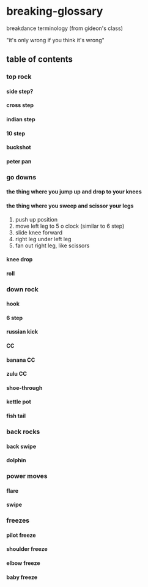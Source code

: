 # breaking-glossary

breakdance terminology (from gideon's class)

"it's only wrong if you think it's wrong"

## table of contents

### top rock

#### side step?

#### cross step

#### indian step

#### 10 step

#### buckshot

#### peter pan

### go downs

#### the thing where you jump up and drop to your knees

#### the thing where you sweep and scissor your legs

1. push up position
2. move left leg to 5 o clock (similar to 6 step)
3. slide knee forward
4. right leg under left leg
5. fan out right leg, like scissors

#### knee drop

#### roll

### down rock

#### hook

#### 6 step

#### russian kick

#### CC

#### banana CC

#### zulu CC

#### shoe-through

#### kettle pot

#### fish tail

### back rocks

#### back swipe

#### dolphin

### power moves

#### flare

#### swipe

### freezes

#### pilot freeze

#### shoulder freeze

#### elbow freeze

#### baby freeze
